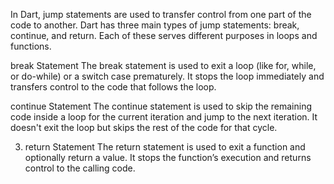 In Dart, jump statements are used to transfer control from one part of the code to another. Dart has three main types of jump statements: break, continue, and return. Each of these serves different purposes in loops and functions.




break Statement
The break statement is used to exit a loop (like for, while, or do-while) or a switch case prematurely. It stops the loop immediately and transfers control to the code that follows the loop.





continue Statement
The continue statement is used to skip the remaining code inside a loop for the current iteration and jump to the next iteration. It doesn't exit the loop but skips the rest of the code for that cycle.



3. return Statement
The return statement is used to exit a function and optionally return a value. It stops the function’s execution and returns control to the calling code.